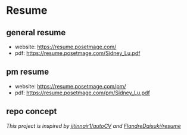 # Resume

## general resume
* website: https://resume.posetmage.com/
* pdf: https://resume.posetmage.com/Sidney_Lu.pdf

## pm resume
* website: https://resume.posetmage.com/pm/
* pdf: https://resume.posetmage.com/pm/Sidney_Lu.pdf

## repo concept
*This project is inspired by [jitinnair1/autoCV](https://github.com/jitinnair1/autoCV) and [FlandreDaisuki/resume](https://github.com/FlandreDaisuki/resume)*

